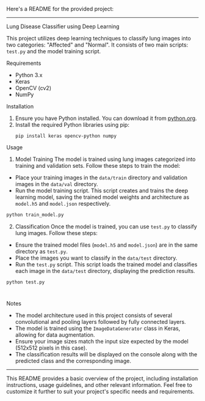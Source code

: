 Here's a README for the provided project:

---

Lung Disease Classifier using Deep Learning

This project utilizes deep learning techniques to classify lung images into two categories: "Affected" and "Normal". It consists of two main scripts: `test.py` and the model training script.

Requirements
- Python 3.x
- Keras
- OpenCV (cv2)
- NumPy

Installation
1. Ensure you have Python installed. You can download it from [python.org](https://www.python.org/).
2. Install the required Python libraries using pip:
    ```
    pip install keras opencv-python numpy
    ```

Usage

 1. Model Training
The model is trained using lung images categorized into training and validation sets. Follow these steps to train the model:

- Place your training images in the `data/train` directory and validation images in the `data/val` directory.
- Run the model training script. This script creates and trains the deep learning model, saving the trained model weights and architecture as `model.h5` and `model.json` respectively.

```bash
python train_model.py
```

2. Classification
Once the model is trained, you can use `test.py` to classify lung images. Follow these steps:

- Ensure the trained model files (`model.h5` and `model.json`) are in the same directory as `test.py`.
- Place the images you want to classify in the `data/test` directory.
- Run the `test.py` script. This script loads the trained model and classifies each image in the `data/test` directory, displaying the prediction results.

```bash
python test.py
```

#
Notes
- The model architecture used in this project consists of several convolutional and pooling layers followed by fully connected layers.
- The model is trained using the `ImageDataGenerator` class in Keras, allowing for data augmentation.
- Ensure your image sizes match the input size expected by the model (512x512 pixels in this case).
- The classification results will be displayed on the console along with the predicted class and the corresponding image.

---

This README provides a basic overview of the project, including installation instructions, usage guidelines, and other relevant information. Feel free to customize it further to suit your project's specific needs and requirements.
